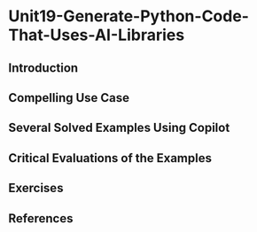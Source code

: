#  Unit19-Generate-Python-Code-That-Uses-AI-Libraries
## Introduction
## Compelling Use Case
## Several Solved Examples Using Copilot
## Critical Evaluations of the Examples
## Exercises
## References
